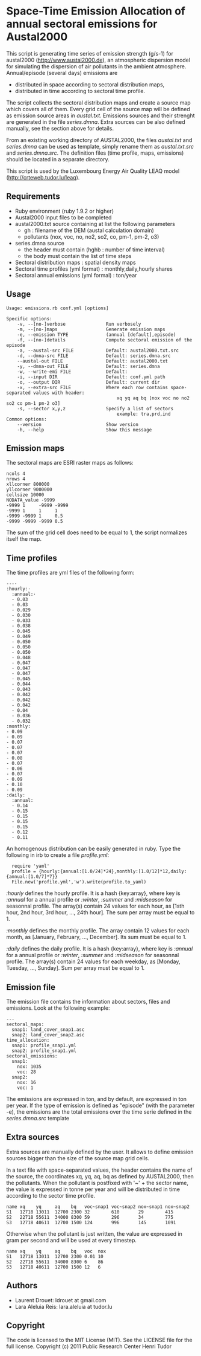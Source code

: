 # Space-Time Emission Allocation of annual sectoral emissions for Austal2000

This script is generating time series of emission strength (g/s-1) for austal2000 (http://www.austal2000.de),
an atmospheric dispersion model for simulating the dispersion of air pollutants in the ambient atmosphere.
Annual/episode (several days) emissions are
*   distributed in space according to sectoral distribution maps,
*   distributed in time according to sectoral time profile.

The script collects the sectoral distribution maps and create a source map which covers all of them.
Every grid cell of the source map will be defined as emission source areas in *austal.txt*.
Emissions sources and their strenght are generated in the file *series.dmna*.
Extra sources can be also defined manually, see the section above for details.

From an existing working directory of AUSTAL2000, the files *austal.txt* and *series.dmna* can be used as template,
simply rename them as *austal.txt.src* and *series.dmna.src*. The definition files (time profile, maps, emissions)
should be located in a separate directory.

This script is used by the Luxembourg Energy Air Quality LEAQ model (http://crteweb.tudor.lu/leaq).

## Requirements

*   Ruby environment (ruby 1.9.2 or higher)
*   Austal2000 input files to be completed
*   austal2000.txt source containing at list the following parameters
    *    gh : filename of the DEM (austal calculation domain)
    *    pollutants (nox, voc, no, no2, so2, co, pm-1, pm-2, o3)
*   series.dmna source
    *   the header must contain (hghb : number of time interval)
    *   the body must contain the list of time steps
*   Sectoral distribution maps : spatial density maps
*   Sectoral time profiles (yml format) : monthly,daily,hourly shares
*   Sectoral annual emissions (yml formal) : ton/year

## Usage


    Usage: emissions.rb conf.yml [options]

    Specific options:
        -v, --[no-]verbose               Run verbosely
        -m, --[no-]maps                  Generate emission maps
        -e, --emission TYPE              (annual [default],episode)
        -f, --[no-]details               Compute sectoral emission of the episode
        -a, --austal-src FILE            Default: austal2000.txt.src
        -d, --dmna-src FILE              Default: series.dmna.src
        --austal-out FILE                Default: austal2000.txt
        -y, --dmna-out FILE              Default: series.dmna
        -w, --write-emi FILE             Default:
        -i, --input DIR                  Default: conf.yml path
        -o, --output DIR                 Default: current dir
        -x, --extra-src FILE             Where each row contains space-separated values with header:
                                             xq yq aq bq [nox voc no no2 so2 co pm-1 pm-2 o3]
        -s, --sector x,y,z               Specify a list of sectors
                                             example: tra,prd,ind
    Common options:
        --version                        Show version
        -h, --help                       Show this message


## Emission maps

The sectoral maps are ESRI raster maps as follows:

    ncols 4
    nrows 4
    xllcorner 800000
    yllcorner 9000000
    cellsize 10000
    NODATA_value -9999
    -9999 1     -9999 -9999
    -9999 1     1     1
    -9999 -9999 1     0.5
    -9999 -9999 -9999 0.5

The sum of the grid cell does need to be equal to 1, the script normalizes itself the map.

## Time profiles

The time profiles are yml files of the following form:

    ---·
    :hourly:·
      :annual:·
      - 0.03
      - 0.03
      - 0.029
      - 0.030
      - 0.033
      - 0.038
      - 0.045
      - 0.049
      - 0.050
      - 0.050
      - 0.050
      - 0.048
      - 0.047
      - 0.047
      - 0.047
      - 0.045
      - 0.044
      - 0.043
      - 0.042
      - 0.042
      - 0.042
      - 0.04
      - 0.036
      - 0.032
    :monthly:
    - 0.09
    - 0.09
    - 0.07
    - 0.07
    - 0.07
    - 0.08
    - 0.07
    - 0.06
    - 0.07
    - 0.09
    - 0.10
    - 0.09
    :daily:
      :annual:
      - 0.14
      - 0.15
      - 0.15
      - 0.15
      - 0.15
      - 0.12
      - 0.11

An homogenous distribution can be easily generated in ruby. Type the following in irb to create a file *profile.yml*:

      require 'yaml'
      profile = {hourly:{annual:[1.0/24]*24},monthly:[1.0/12]*12,daily:{annual:[1.0/7]*7}}
      File.new('profile.yml','w').write(profile.to_yaml)

*:hourly* defines the hourly profile. It is a hash {key:array}, where key is *:annual* for a annual profile or
*:winter*, *:summer* and *:midseason* for seasonnal profile. The array(s) contain 24 values for each hour, as
[1sth hour, 2nd hour, 3rd hour, ..., 24th hour]. The sum per array must be equal to 1.

*:monthly* defines the monthly profile. The array contain 12 values for each month, as [January, February, ...,
December]. Its sum must be equal to 1.

*:daily* defines the daily profile. It is a hash {key:array}, where key is *:annual* for a annual profile or
*:winter*, *:summer* and *:midseason* for seasonnal profile.
The array(s) contain 24 values for each weekday, as [Monday, Tuesday, ..., Sunday].
Sum per array must be equal to 1.

## Emission file

The emission file contains the information about sectors, files and emissions. Look at the following example:

    ---
    sectoral_maps:
      snap1: land_cover_snap1.asc
      snap2: land_cover_snap2.asc
    time_allocation:
      snap1: profile_snap1.yml
      snap2: profile_snap1.yml
    sectoral_emissions:
      snap1:
        nox: 1035
        voc: 28
      snap2:
        nox: 16
        voc: 1

The emissions are expressed in ton, and by default, are expressed in ton per year. If the type of emission
is defined as "episode" (with the parameter -e), the emissions are the total emissions over the time serie
defined in the $series.dmna.src$ template


## Extra sources

Extra sources are manually defined by the user. It allows to define emission sources bigger than the size of the source
map grid cells.

In a text file with space-separated values, the header contains the name of the source, the coordinates xq, yq, aq, bq
as defined by AUSTAL2000, then the pollutants. When the pollutant is postfixed with '~' + the sector name, the
value is expressed in tonne per year and will be distributed in time according to the sector time profile.

    name xq    yq     aq    bq   voc~snap1 voc~snap2 nox~snap1 nox~snap2
    S1   12718 13011  12700 2300 32        610       29        415
    S2   22718 55611  34000 8300 59        296       34        775
    S3   12718 40611  12700 1500 124       996       145       1091

Otherwise when the pollutant is just written, the value are expressed in gram per second and will be used at every timestep.

    name xq    yq     aq    bq   voc  nox
    S1   12718 13011  12700 2300 0.01 10
    S2   22718 55611  34000 8300 6    86
    S3   12718 40611  12700 1500 12   6

## Authors

*    Laurent Drouet: ldrouet at gmail.com
*    Lara Aleluia Reis: lara.aleluia at tudor.lu

## Copyright

The code is licensed to the MIT License (MIT). See the LICENSE file for the full license. 
Copyright (c) 2011 Public Research Center Henri Tudor

